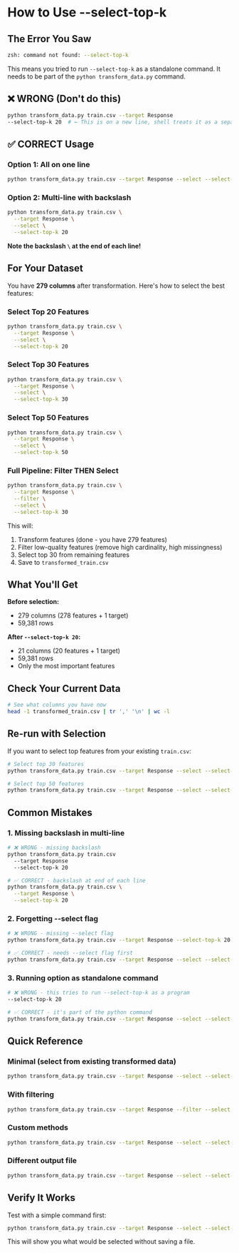 # How to Use --select-top-k

## The Error You Saw

```bash
zsh: command not found: --select-top-k
```

This means you tried to run `--select-top-k` as a standalone command. It needs to be part of the `python transform_data.py` command.

## ❌ WRONG (Don't do this)

```bash
python transform_data.py train.csv --target Response
--select-top-k 20  # ← This is on a new line, shell treats it as a separate command
```

## ✅ CORRECT Usage

### Option 1: All on one line
```bash
python transform_data.py train.csv --target Response --select --select-top-k 20
```

### Option 2: Multi-line with backslash
```bash
python transform_data.py train.csv \
  --target Response \
  --select \
  --select-top-k 20
```

**Note the backslash `\` at the end of each line!**

## For Your Dataset

You have **279 columns** after transformation. Here's how to select the best features:

### Select Top 20 Features
```bash
python transform_data.py train.csv \
  --target Response \
  --select \
  --select-top-k 20
```

### Select Top 30 Features
```bash
python transform_data.py train.csv \
  --target Response \
  --select \
  --select-top-k 30
```

### Select Top 50 Features
```bash
python transform_data.py train.csv \
  --target Response \
  --select \
  --select-top-k 50
```

### Full Pipeline: Filter THEN Select
```bash
python transform_data.py train.csv \
  --target Response \
  --filter \
  --select \
  --select-top-k 30
```

This will:
1. Transform features (done - you have 279 features)
2. Filter low-quality features (remove high cardinality, high missingness)
3. Select top 30 from remaining features
4. Save to `transformed_train.csv`

## What You'll Get

**Before selection:**
- 279 columns (278 features + 1 target)
- 59,381 rows

**After `--select-top-k 20`:**
- 21 columns (20 features + 1 target)
- 59,381 rows
- Only the most important features

## Check Your Current Data

```bash
# See what columns you have now
head -1 transformed_train.csv | tr ',' '\n' | wc -l
```

## Re-run with Selection

If you want to select top features from your existing `train.csv`:

```bash
# Select top 30 features
python transform_data.py train.csv --target Response --select --select-top-k 30 --output train_top30.csv

# Select top 50 features
python transform_data.py train.csv --target Response --select --select-top-k 50 --output train_top50.csv
```

## Common Mistakes

### 1. Missing backslash in multi-line
```bash
# ❌ WRONG - missing backslash
python transform_data.py train.csv
  --target Response
  --select-top-k 20
```

```bash
# ✅ CORRECT - backslash at end of each line
python transform_data.py train.csv \
  --target Response \
  --select-top-k 20
```

### 2. Forgetting --select flag
```bash
# ❌ WRONG - missing --select flag
python transform_data.py train.csv --target Response --select-top-k 20
```

```bash
# ✅ CORRECT - needs --select flag first
python transform_data.py train.csv --target Response --select --select-top-k 20
```

### 3. Running option as standalone command
```bash
# ❌ WRONG - this tries to run --select-top-k as a program
--select-top-k 20
```

```bash
# ✅ CORRECT - it's part of the python command
python transform_data.py train.csv --target Response --select --select-top-k 20
```

## Quick Reference

### Minimal (select from existing transformed data)
```bash
python transform_data.py train.csv --target Response --select --select-top-k 20
```

### With filtering
```bash
python transform_data.py train.csv --target Response --filter --select --select-top-k 20
```

### Custom methods
```bash
python transform_data.py train.csv --target Response --select --select-methods mutual_info correlation --select-top-k 20
```

### Different output file
```bash
python transform_data.py train.csv --target Response --select --select-top-k 20 --output train_selected.csv
```

## Verify It Works

Test with a simple command first:
```bash
python transform_data.py train.csv --target Response --select --select-top-k 5 --no-save
```

This will show you what would be selected without saving a file.
